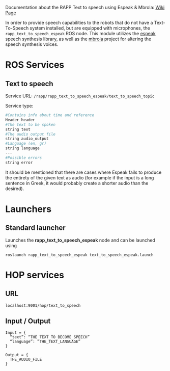 Documentation about the RAPP Text to speech using Espeak & Mbrola: [Wiki Page](https://github.com/rapp-project/rapp-platform/wiki/RAPP-Text-to-speech-using-Espeak-&-Mbrola)

In order to provide speech capabilities to the robots that do not have a Text-To-Speech system installed, but are equipped with microphones, the ```rapp_text_to_speech_espeak``` ROS node. This module utilizes the [espeak](http://espeak.sourceforge.net/) speech synthesis library, as well as the [mbrola](http://tcts.fpms.ac.be/synthesis/mbrola.html) project for altering the speech synthesis voices.

# ROS Services

## Text to speech
Service URL: ```/rapp/rapp_text_to_speech_espeak/text_to_speech_topic```

Service type:
```bash
#Contains info about time and reference
Header header
#The text to be spoken
string text
#The audio output file
string audio_output
#Language (en, gr)
string language
---
#Possible errors
string error
``` 

It should be mentioned that there are cases where Espeak fails to produce the entirety of the given text as audio (for example if the input is a long sentence in Greek, it would probably create a shorter audio than the desired).

# Launchers

## Standard launcher

Launches the **rapp_text_to_speech_espeak** node and can be launched using
```
roslaunch rapp_text_to_speech_espeak text_to_speech_espeak.launch
```

# HOP services

## URL
```localhost:9001/hop/text_to_speech ```

## Input / Output

```
Input = {
  “text”: “THE_TEXT_TO_BECOME_SPEECH”
  “language”: “THE_TEXT_LANGUAGE”
}
```
```
Output = {
  THE_AUDIO_FILE
}
```
